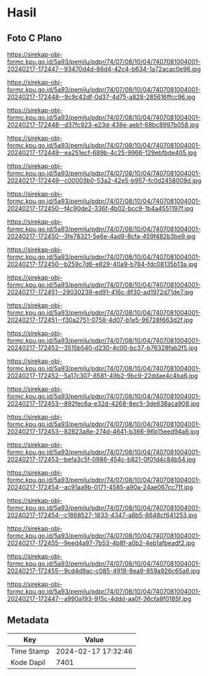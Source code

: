 # Hasil

## Foto C Plano

https://sirekap-obj-formc.kpu.go.id/5a93/pemilu/pdpr/74/07/08/10/04/7407081004001-20240217-172447--93470d4d-86d4-42c4-b634-1a72acac0e96.jpg

https://sirekap-obj-formc.kpu.go.id/5a93/pemilu/pdpr/74/07/08/10/04/7407081004001-20240217-172448--9c9c42df-0d37-4d75-a828-285616ffcc96.jpg

https://sirekap-obj-formc.kpu.go.id/5a93/pemilu/pdpr/74/07/08/10/04/7407081004001-20240217-172448--d37fc923-e23d-438e-aeb1-68bc8997b058.jpg

https://sirekap-obj-formc.kpu.go.id/5a93/pemilu/pdpr/74/07/08/10/04/7407081004001-20240217-172449--ea251ecf-689b-4c25-9966-129ebfbde405.jpg

https://sirekap-obj-formc.kpu.go.id/5a93/pemilu/pdpr/74/07/08/10/04/7407081004001-20240217-172449--c00003b0-53a2-42e5-b957-fc0d2458009d.jpg

https://sirekap-obj-formc.kpu.go.id/5a93/pemilu/pdpr/74/07/08/10/04/7407081004001-20240217-172450--f4c90de2-336f-4b02-bcc9-1b4a4551197f.jpg

https://sirekap-obj-formc.kpu.go.id/5a93/pemilu/pdpr/74/07/08/10/04/7407081004001-20240217-172450--3fe78321-5e6e-4ad9-8cfa-459f482b3be9.jpg

https://sirekap-obj-formc.kpu.go.id/5a93/pemilu/pdpr/74/07/08/10/04/7407081004001-20240217-172450--b259c7d6-e829-40a9-b764-fdc08135b13a.jpg

https://sirekap-obj-formc.kpu.go.id/5a93/pemilu/pdpr/74/07/08/10/04/7407081004001-20240217-172451--29030239-ed91-416c-8f30-ad1972d71de7.jpg

https://sirekap-obj-formc.kpu.go.id/5a93/pemilu/pdpr/74/07/08/10/04/7407081004001-20240217-172451--f30a2751-0758-4d07-b1e5-96728f663d2f.jpg

https://sirekap-obj-formc.kpu.go.id/5a93/pemilu/pdpr/74/07/08/10/04/7407081004001-20240217-172452--3515b540-d230-4c00-bc37-b76328fab2f5.jpg

https://sirekap-obj-formc.kpu.go.id/5a93/pemilu/pdpr/74/07/08/10/04/7407081004001-20240217-172452--5a17c307-8581-49b2-9bc9-22ddae4c4ba6.jpg

https://sirekap-obj-formc.kpu.go.id/5a93/pemilu/pdpr/74/07/08/10/04/7407081004001-20240217-172453--892fec6a-e32d-4268-8ec5-3de638aca908.jpg

https://sirekap-obj-formc.kpu.go.id/5a93/pemilu/pdpr/74/07/08/10/04/7407081004001-20240217-172453--82823a8e-274d-4641-b366-96b15eed94a6.jpg

https://sirekap-obj-formc.kpu.go.id/5a93/pemilu/pdpr/74/07/08/10/04/7407081004001-20240217-172453--befa3c5f-0986-454c-b821-0f01d4c84b54.jpg

https://sirekap-obj-formc.kpu.go.id/5a93/pemilu/pdpr/74/07/08/10/04/7407081004001-20240217-172454--ac91aa9b-0171-4585-a90a-24ae067cc71f.jpg

https://sirekap-obj-formc.kpu.go.id/5a93/pemilu/pdpr/74/07/08/10/04/7407081004001-20240217-172454--c1868527-1833-4347-a8b5-8648cf641253.jpg

https://sirekap-obj-formc.kpu.go.id/5a93/pemilu/pdpr/74/07/08/10/04/7407081004001-20240217-172455--9eed4a97-7b53-4b8f-a0b2-4eb1afbeadf2.jpg

https://sirekap-obj-formc.kpu.go.id/5a93/pemilu/pdpr/74/07/08/10/04/7407081004001-20240217-172455--9cd4d9ac-c085-4918-8ea9-859a926c65a6.jpg

https://sirekap-obj-formc.kpu.go.id/5a93/pemilu/pdpr/74/07/08/10/04/7407081004001-20240217-172447--a990a193-915c-4ddd-aa0f-36cfa8f0185f.jpg


## Metadata

| Key        | Value               |
| ---------- | ------------------- |
| Time Stamp | 2024-02-17 17:32:46 |
| Kode Dapil | 7401                |



